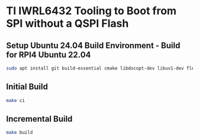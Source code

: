 # TI IWRL6432 Tooling to Boot from SPI without a QSPI Flash

## Setup Ubuntu 24.04 Build Environment - Build for RPI4 Ubuntu 22.04
```bash
sudo apt install git build-essential cmake libdocopt-dev libuv1-dev flex bison libgtest-dev spi-tools gcc-11-aarch64-linux-gnu g++-11-aarch64-linux-gnu

```
## Initial Build
```bash
make ci
```

## Incremental Build
```bash
make build
```

